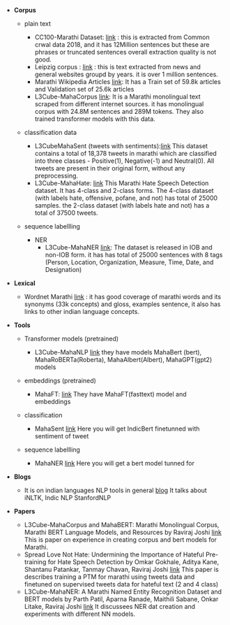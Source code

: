 

- **Corpus**
  - plain text 
    + CC100-Marathi Dataset: [link](https://metatext.io/datasets/cc100-marathi) : this is extracted from Common crwal data 2018, and it has 12Million sentences but these are phrases or truncated sentences overall extraction quality is not good.  
    + Leipzig corpus : [link](https://wortschatz.uni-leipzig.de/en/download/Marathi) : this is text extracted from news and general websites groupd by years. it is over 1 million sentences. 
    + Marathi Wikipedia Articles [link](https://github.com/goru001/nlp-for-marathi): It has a Train set of 59.8k articles and Validation set of 25.6k articles
    + L3Cube-MahaCorpus [link](https://github.com/l3cube-pune/MarathiNLP): It is a Marathi monolingual text scraped from different internet sources. it has monolingual corpus with 24.8M sentences and 289M tokens. They also trained transformer models with this data.

  - classification data
     + L3CubeMahaSent (tweets with sentiments):[link](https://github.com/l3cube-pune/MarathiNLP) This dataset contains a total of 18,378 tweets in marathi which are classified into three classes - Positive(1), Negative(-1) and Neutral(0). All tweets are present in their original form, without any preprocessing. 
     + L3Cube-MahaHate: [link](https://github.com/l3cube-pune/MarathiNLP) This Marathi Hate Speech Detection dataset. It has 4-class and 2-class forms. The 4-class dataset (with labels hate, offensive, pofane, and not) has total of 25000 samples. the 2-class dataset (with labels hate and not) has a total of 37500 tweets.  

  - sequence labellling 
    - NER 
      + L3Cube-MahaNER [link](https://github.com/l3cube-pune/MarathiNLP): The dataset is released in IOB and non-IOB form. it has has total of 25000 sentences with 8 tags (Person, Location, Organization, Measure, Time, Date, and Designation)

- **Lexical**
  - Wordnet Marathi [link](https://www.cfilt.iitb.ac.in/wordnet/webmwn/wn.php) : it has good coverage of marathi words and its synonyms (33k concepts) and gloss, examples sentence, it also has links to other indian language concepts.

- **Tools**
  - Transformer models (pretrained)
    + L3Cube-MahaNLP [link](https://github.com/l3cube-pune/MarathiNLP) they have models MahaBert (bert), MahaRoBERTa(Roberta), MahaAlbert(Albert), MahaGPT(gpt2) models
  
  - embeddings (pretrained)
    + MahaFT: [link](https://github.com/l3cube-pune/MarathiNLP) They have MahaFT(fasttext) model  and embeddings

  - classification 
    + MahaSent [link](https://huggingface.co/l3cube-pune/MarathiSentiment) Here you will get IndicBert finetunned with sentiment of tweet
   
  - sequence labellling 
    + MahaNER [link](https://huggingface.co/l3cube-pune/marathi-ner) Here you will get a bert model tunned for  

- **Blogs**
  + It is on indian languages NLP tools in general [blog](https://www.analyticsvidhya.com/blog/2020/01/3-important-nlp-libraries-indian-languages-python/) It talks about iNLTK, Indic NLP StanfordNLP
  
- **Papers**
  + L3Cube-MahaCorpus and MahaBERT: Marathi Monolingual Corpus, Marathi BERT Language Models, and Resources by Raviraj Joshi [link](https://arxiv.org/abs/2202.01159) This is paper on experience in creating corpus and bert models for Marathi. 
  + Spread Love Not Hate: Undermining the Importance of Hateful Pre-training for Hate Speech Detection by Omkar Gokhale, Aditya Kane, Shantanu Patankar, Tanmay Chavan, Raviraj Joshi [link](https://arxiv.org/abs/2210.04267) This paper is describes training a PTM for marathi using tweets data and finetuned on supervised tweets data for hateful text (2 and 4 class) 
  + L3Cube-MahaNER: A Marathi Named Entity Recognition Dataset and BERT models by Parth Patil, Aparna Ranade, Maithili Sabane, Onkar Litake, Raviraj Joshi [link]( https://arxiv.org/pdf/2204.06029.pdf) It discussees NER dat creation and experiments with different NN models.

 
